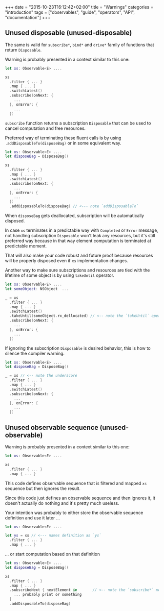 +++
date = "2015-10-23T16:12:42+02:00"
title = "Warnings"
categories = "introduction"
tags = ["observables", "guide", "operators", "API", "documentation"]
+++

## Unused disposable (unused-disposable)

The same is valid for `subscribe*`, `bind*` and `drive*` family of functions that return `Disposable`.

Warning is probably presented in a context similar to this one:

```Swift
let xs: Observable<E> ....

xs
  .filter { ... }
  .map { ... }
  .switchLatest()
  .subscribe(onNext: {
    ...
  }, onError: {
    ...
  })  
```

`subscribe` function returns a subscription `Disposable` that can be used to cancel computation and free resources.

Preferred way of terminating these fluent calls is by using `.addDisposableTo(disposeBag)` or in some equivalent way.

```Swift
let xs: Observable<E> ....
let disposeBag = DisposeBag()

xs
  .filter { ... }
  .map { ... }
  .switchLatest()
  .subscribe(onNext: {
    ...
  }, onError: {
    ...
  })
  .addDisposableTo(disposeBag) // <--- note `addDisposableTo`
```

When `disposeBag` gets deallocated, subscription will be automatically disposed.

In case `xs` terminates in a predictable way with `Completed` or `Error` message, not handling subscription `Disposable` won't leak any resources, but it's still preferred way because in that way element computation is terminated at predictable moment.

That will also make your code robust and future proof because resources will be properly disposed even if `xs` implementation changes.

Another way to make sure subscriptions and resources are tied with the lifetime of some object is by using `takeUntil` operator.

```Swift
let xs: Observable<E> ....
let someObject: NSObject  ...

_ = xs
  .filter { ... }
  .map { ... }
  .switchLatest()
  .takeUntil(someObject.rx_dellocated) // <-- note the `takeUntil` operator
  .subscribe(onNext: {
    ...
  }, onError: {
    ...
  })
```

If ignoring the subscription `Disposable` is desired behavior, this is how to silence the compiler warning.

```Swift
let xs: Observable<E> ....
let disposeBag = DisposeBag()

_ = xs // <-- note the underscore
  .filter { ... }
  .map { ... }
  .switchLatest()
  .subscribe(onNext: {
    ...
  }, onError: {
    ...
  })
```

## Unused observable sequence (unused-observable)

Warning is probably presented in a context similar to this one:

```Swift
let xs: Observable<E> ....

xs
  .filter { ... }
  .map { ... }
```

This code defines observable sequence that is filtered and mapped `xs` sequence but then ignores the result.

Since this code just defines an observable sequence and then ignores it, it doesn't actually do nothing and it's pretty much useless.

Your intention was probably to either store the observable sequence definition and use it later ...

```Swift
let xs: Observable<E> ....

let ys = xs // <--- names definition as `ys`
  .filter { ... }
  .map { ... }
```

... or start computation based on that definition  

```Swift
let xs: Observable<E> ....
let disposeBag = DisposeBag()

xs
  .filter { ... }
  .map { ... }
  .subscribeNext { nextElement in       // <-- note the `subscribe*` method
    ... probably print or something
  }
  .addDisposableTo(disposeBag)
```
